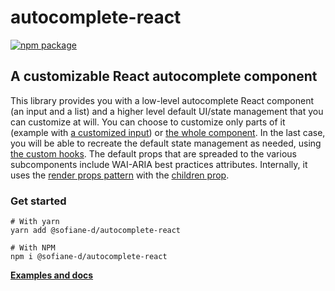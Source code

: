 # autocomplete-react

[![npm package][npm-badge]][npm]

## A customizable React autocomplete component

This library provides you with a low-level autocomplete React component (an input and a list) and a higher level default UI/state management that you can customize at will.
You can choose to customize only parts of it (example with [a customized input](#section-custom-input)) or [the whole component](#section-custom-children). In the last case, you will be able to recreate the default state management as needed, using [the custom hooks](#section-hooks). The default props that are spreaded to the various subcomponents include WAI-ARIA best practices attributes.
Internally, it uses the [render props pattern](https://reactjs.org/docs/render-props.html) with the [children prop](https://reactjs.org/docs/composition-vs-inheritance.html#containment).

### Get started

```
# With yarn  
yarn add @sofiane-d/autocomplete-react
```
```
# With NPM
npm i @sofiane-d/autocomplete-react
```

 **[Examples and docs](https://autocomplete-react.firebaseapp.com)**

[npm-badge]: https://img.shields.io/npm/v/npm-package.png?style=flat-square
[npm]: https://www.npmjs.org/package/npm-package
